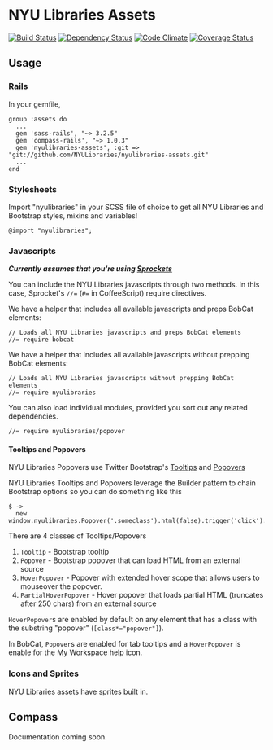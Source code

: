 # NYU Libraries Assets
[![Build Status](https://secure.travis-ci.org/NYULibraries/nyulibraries-assets.png?branch=master)](http://travis-ci.org/NYULibraries/nyulibraries-assets?branch=master)
[![Dependency Status](https://gemnasium.com/NYULibraries/nyulibraries-assets.png)](https://gemnasium.com/NYULibraries/nyulibraries-assets)
[![Code Climate](https://codeclimate.com/github/NYULibraries/nyulibraries-assets.png)](https://codeclimate.com/github/NYULibraries/nyulibraries-assets)
[![Coverage Status](https://coveralls.io/repos/NYULibraries/nyulibraries-assets/badge.png?branch=master)](https://coveralls.io/r/NYULibraries/nyulibraries-assets?branch=master)

## Usage
### Rails
In your gemfile,

    group :assets do
      ...
      gem 'sass-rails', "~> 3.2.5"
      gem 'compass-rails', "~> 1.0.3"
      gem 'nyulibraries-assets', :git => "git://github.com/NYULibraries/nyulibraries-assets.git"
      ...
    end

### Stylesheets
Import "nyulibraries" in your SCSS file of choice to get all NYU Libraries and Bootstrap styles, mixins and variables!

    @import "nyulibraries";
    
### Javascripts
_**Currently assumes that you're using [Sprockets](https://github.com/sstephenson/sprockets)**_

You can include the NYU Libraries javascripts through two methods. 
In this case, Sprocket's `//=` (`#=` in CoffeeScript) require directives.

We have a helper that includes all available javascripts and preps BobCat elements:

    // Loads all NYU Libraries javascripts and preps BobCat elements
    //= require bobcat

We have a helper that includes all available javascripts without prepping BobCat elements:

    // Loads all NYU Libraries javascripts without prepping BobCat elements
    //= require nyulibraries

You can also load individual modules, provided you sort out any related dependencies.

    //= require nyulibraries/popover

#### Tooltips and Popovers
NYU Libraries Popovers use Twitter Bootstrap's [Tooltips](http://twitter.github.com/bootstrap/javascript.html#tooltips) 
and [Popovers](http://twitter.github.com/bootstrap/javascript.html#popovers)

NYU Libraries Tooltips and Popovers leverage the Builder pattern to chain Bootstrap options so you can do something like this
    
    $ ->
      new window.nyulibraries.Popover('.someclass').html(false).trigger('click').init()

There are 4 classes of Tooltips/Popovers
    
1. `Tooltip` - Bootstrap tooltip
2. `Popover` - Bootstrap popover that can load HTML from an external source
3. `HoverPopover` - Popover with extended hover scope that allows users to mouseover the popover.
4. `PartialHoverPopover` - Hover popover that loads partial HTML (truncates after 250 chars) from an external source

`HoverPopover`s are enabled by default on any element that has a class with the substring "popover" (`[class*="popover"]`).

In BobCat, `Popover`s are enabled for tab tooltips and a `HoverPopover` is enable for the My Workspace help icon.

### Icons and Sprites
NYU Libraries assets have sprites built in.

## Compass
Documentation coming soon.